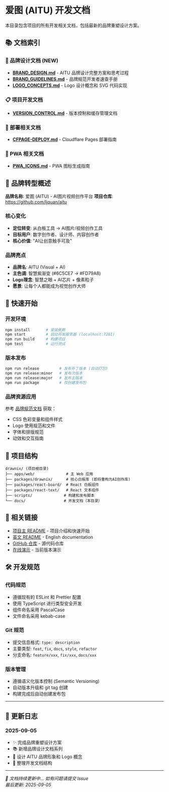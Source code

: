 # 爱图 (AITU) 开发文档

本目录包含项目的所有开发相关文档，包括最新的品牌重塑设计方案。

## 📚 文档索引

### 🎨 品牌设计文档 (NEW)
- **[BRAND_DESIGN.md](./BRAND_DESIGN.md)** - AITU 品牌设计完整方案和思考过程
- **[BRAND_GUIDELINES.md](./BRAND_GUIDELINES.md)** - 品牌规范开发者速查手册
- **[LOGO_CONCEPTS.md](./LOGO_CONCEPTS.md)** - Logo 设计概念和 SVG 代码实现

### 📋 项目开发文档
- **[VERSION_CONTROL.md](./VERSION_CONTROL.md)** - 版本控制和缓存管理文档

### 🚀 部署相关文档  
- **[CFPAGE-DEPLOY.md](./CFPAGE-DEPLOY.md)** - Cloudflare Pages 部署指南

### 📱 PWA 相关文档
- **[PWA_ICONS.md](./PWA_ICONS.md)** - PWA 图标生成指南

## 🎯 品牌转型概述

**品牌名称**: 爱图 (AITU) - AI图片视频创作平台
**项目仓库**: https://github.com/ljquan/aitu

### 核心变化
- **定位转变**: 从白板工具 → AI图片/视频创作工具
- **目标用户**: 数字创作者、设计师、内容创作者
- **核心价值**: "AI让创意触手可及"

### 品牌亮点
- **品牌名**: AITU (Visual + AI)
- **主色调**: 智慧紫渐变 (#6C5CE7 → #FD79A8)  
- **Logo理念**: 智慧之眼 + AI芯片 + 像素粒子
- **愿景**: 让每个人都能成为视觉创作大师

## 🚀 快速开始

### 开发环境
```bash
npm install       # 安装依赖
npm start         # 启动开发服务器 (localhost:7201)
npm run build     # 构建项目
npm test          # 运行测试
```

### 版本发布
```bash
npm run release         # 发布补丁版本 (自动打包)
npm run release:minor   # 发布次版本  
npm run release:major   # 发布主版本
npm run package         # 仅创建发布包
```

### 品牌资源应用
参考 [品牌规范文档](./BRAND_GUIDELINES.md) 获取：
- CSS 色彩变量和组件样式
- Logo 使用规范和文件
- 字体和排版规范
- 动效和交互指南

## 📁 项目结构
```
drawnix/ (项目根目录)
├── apps/web/              # 主 Web 应用
├── packages/drawnix/      # 核心白板库 (即将重构为AI创作库)
├── packages/react-board/  # React 白板组件
├── packages/react-text/   # React 文本组件
├── scripts/              # 构建和发布脚本
└── docs/                 # 开发文档（本目录）
```

## 🔗 相关链接

- [项目主 README](../README.md) - 项目介绍和快速开始
- [英文 README](../README_en.md) - English documentation
- [GitHub 仓库](https://github.com/ljquan/aitu) - 源代码仓库
- [在线演示](https://drawnix.com) - 当前版本演示

## 🛠️ 开发规范

### 代码规范
- 遵循现有的 ESLint 和 Prettier 配置
- 使用 TypeScript 进行类型安全开发
- 组件命名采用 PascalCase
- 文件命名采用 kebab-case

### Git 规范
- 提交信息格式: `type: description`
- 主要类型: `feat`, `fix`, `docs`, `style`, `refactor`
- 分支命名: `feature/xxx`, `fix/xxx`, `docs/xxx`

### 版本管理
- 遵循语义化版本控制 (Semantic Versioning)
- 自动版本升级和 git tag 创建
- 构建完成后自动创建发布包

---

## 📝 更新日志

### 2025-09-05
- ✨ 完成品牌重塑设计方案
- 📚 新增品牌设计文档系列
- 🎨 设计 AITU 品牌形象和 Logo 概念
- 🔧 整理开发文档结构

---

*📖 文档持续更新中... 如有问题请提交 Issue*  
*最后更新: 2025-09-05*